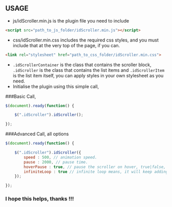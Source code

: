 ## USAGE


* js/idScroller.min.js is the plugin file you need to include 
```html 
<script src="path_to_js_folder/idScroller.min.js"></script>
```
* css/idScroller.min.css includes the required css styles, and you must include that at the very top of the page, if you can. 
```html 
<link rel="stylesheet" href="path_to_css_folder/idScroller.min.css">
```
* `.idScrollerContainer` is the class that contains the scroller block, `.idScroller` is the class that contains the list items and `.idScrollerItem` is the list item itself, you can apply styles in your own stylesheet as you need.
* Initialise the plugin using this simple call,

###Basic Call,


```javascript
$(document).ready(function() {

    $(".idScroller").idScroller();

});
```


###Advanced Call, all options

```javascript
$(document).ready(function() {

    $(".idScroller").idScroller({
        speed : 500, // animation speed.
        pause : 2000, // pause time.
        hoverPause : true, // pause the scroller on hover, true|false, default is true.
        infiniteLoop : true // infinite loop means, it will keep adding the elements one after one, on false, it will go back to top after animating the last element, true|false, default is true.
    });

});
```

### I hope this helps, thanks !!!

